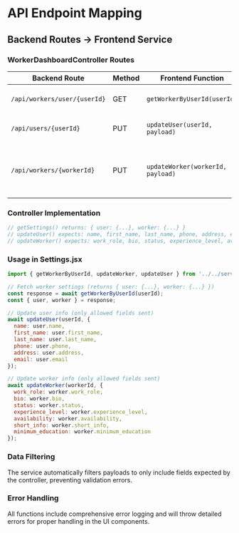 # API Endpoint Mapping

## Backend Routes → Frontend Service

### WorkerDashboardController Routes

| Backend Route | Method | Frontend Function | Description | Expected Fields |
|---------------|--------|-------------------|-------------|-----------------|
| `/api/workers/user/{userId}` | GET | `getWorkerByUserId(userId)` | Get worker settings by user ID | Returns: `{ user: {...}, worker: {...} }` |
| `/api/users/{userId}` | PUT | `updateUser(userId, payload)` | Update user information | `name`, `first_name`, `last_name`, `phone`, `address`, `email` |
| `/api/workers/{workerId}` | PUT | `updateWorker(workerId, payload)` | Update worker information | `work_role`, `bio`, `status`, `experience_level`, `availability`, `short_info`, `minimum_education` |

### Controller Implementation

```php
// getSettings() returns: { user: {...}, worker: {...} }
// updateUser() expects: name, first_name, last_name, phone, address, email
// updateWorker() expects: work_role, bio, status, experience_level, availability, short_info, minimum_education
```

### Usage in Settings.jsx

```javascript
import { getWorkerByUserId, updateWorker, updateUser } from '../../services/workerdashboard';

// Fetch worker settings (returns { user: {...}, worker: {...} })
const response = await getWorkerByUserId(userId);
const { user, worker } = response;

// Update user info (only allowed fields sent)
await updateUser(userId, {
  name: user.name,
  first_name: user.first_name,
  last_name: user.last_name,
  phone: user.phone,
  address: user.address,
  email: user.email
});

// Update worker info (only allowed fields sent)
await updateWorker(workerId, {
  work_role: worker.work_role,
  bio: worker.bio,
  status: worker.status,
  experience_level: worker.experience_level,
  availability: worker.availability,
  short_info: worker.short_info,
  minimum_education: worker.minimum_education
});
```

### Data Filtering

The service automatically filters payloads to only include fields expected by the controller, preventing validation errors.

### Error Handling

All functions include comprehensive error logging and will throw detailed errors for proper handling in the UI components.
